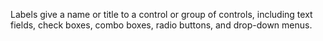 Labels give a name or title to a control or group of controls, including text fields, check boxes, combo boxes, radio buttons, and drop-down menus.
